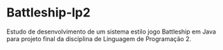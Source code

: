 # Battleship-lp2
Estudo de desenvolvimento de um sistema estilo jogo Battleship em Java para projeto final da disciplina de Linguagem de Programação 2.
